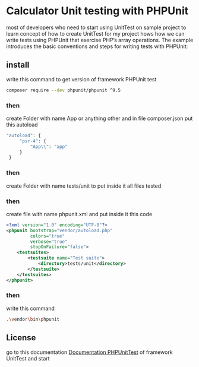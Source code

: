 # Calculator Unit testing with PHPUnit
most of developers who need to start using UnitTest on sample project to learn concept of how to create UnitTest for my project
hows how we can write tests using PHPUnit that exercise PHP’s array operations. 
The example introduces the basic conventions and steps for writing tests with PHPUnit:
## install
write this command to get version of framework PHPUnit test
````bash
composer require --dev phpunit/phpunit ^9.5
````


### then
create Folder with name App or anything other
and in file composer.json put this autoload 

````php
"autoload": {
     "psr-4": {
         "App\\": "app"
     }
 }
````
 
 
### then
create Folder with name tests/unit to put inside it all files tested

### then
create file with name phpunit.xml
and put inside it this code 


````xml
<?xml version="1.0" encoding="UTF-8"?>
<phpunit bootstrap="vendor/autoload.php"
         colors="true"
         verbose="true"
         stopOnFailure="false">
    <testsuites>
        <testsuite name="Test suite">
            <directory>tests/unit</directory>
        </testsuite>
    </testsuites>
</phpunit>
```` 

### then
write this command
````bash
.\vendor\bin\phpunit
````


## License
go to this documentation 
[Documentation PHPUnitTest](https://phpunit.readthedocs.io/)
of framework UnitTest and start
